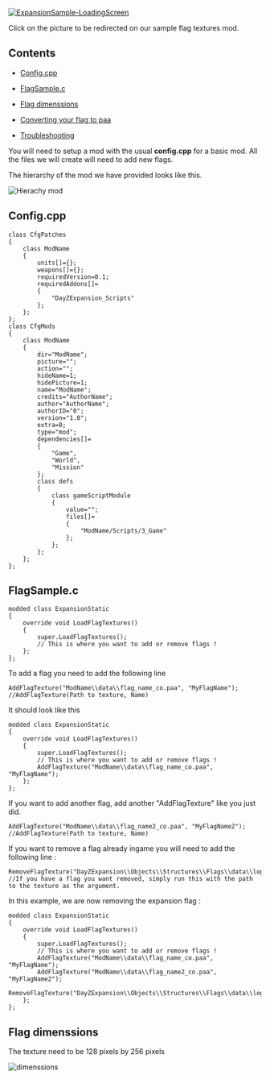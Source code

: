 [![ExpansionSample-LoadingScreen](https://steamuserimages-a.akamaihd.net/ugc/1284039142817792009/810FC4F940938729C815A2051A12CE3CAD65AB53/)](https://steamcommunity.com/sharedfiles/filedetails/?id=2156696101)

Click on the picture to be redirected on our sample flag textures mod.

## Contents

- [Config.cpp](#config.cpp)

- [FlagSample.c](#flagsample.c)

- [Flag dimenssions](#flag-dimenssions)

- [Converting your flag to paa](#converting-your-flag-to-paa)

- [Troubleshooting](#troubleshooting)

You will need to setup a mod with the usual **config.cpp** for a basic mod. All the files we will create will need to add new flags.

The hierarchy of the mod we have provided looks like this.

![Hierachy mod](https://i.imgur.com/lV22bA9.png)

## Config.cpp

	class CfgPatches
	{
		class ModName
		{
			units[]={};
			weapons[]={};
			requiredVersion=0.1;
			requiredAddons[]=
			{
				"DayZExpansion_Scripts"
			};
		};
	};
	class CfgMods
	{
		class ModName
		{
			dir="ModName";
			picture="";
			action="";
			hideName=1;
			hidePicture=1;
			name="ModName";
			credits="AuthorName";
			author="AuthorName";
			authorID="0";
			version="1.0";
			extra=0;
			type="mod";
			dependencies[]=
			{
				"Game",
				"World",
				"Mission"
			};
			class defs
			{
				class gameScriptModule
				{
					value="";
					files[]=
					{
						"ModName/Scripts/3_Game"
					};
				};
			};
		};
	};

## FlagSample.c

	modded class ExpansionStatic
	{
		override void LoadFlagTextures()
		{
			super.LoadFlagTextures();
			// This is where you want to add or remove flags !
		};
	};

To add a flag you need to add the following line

	AddFlagTexture("ModName\\data\\flag_name_co.paa", "MyFlagName"); //AddFlagTexture(Path to texture, Name)

It should look like this

	modded class ExpansionStatic
	{
		override void LoadFlagTextures()
		{
			super.LoadFlagTextures();
			// This is where you want to add or remove flags !
			AddFlagTexture("ModName\\data\\flag_name_co.paa", "MyFlagName");
		};
	};

If you want to add another flag, add another "AddFlagTexture" like you just did.

	AddFlagTexture("ModName\\data\\flag_name2_co.paa", "MyFlagName2"); //AddFlagTexture(Path to texture, Name)

If you want to remove a flag already ingame you will need to add the following line :

	RemoveFlagTexture("DayZExpansion\\Objects\\Structures\\Flags\\data\\logos\\flag_expansion_co.paa"); //If you have a flag you want removed, simply run this with the path to the texture as the argument. 

In this example, we are now removing the expansion flag :

	modded class ExpansionStatic
	{
		override void LoadFlagTextures()
		{
			super.LoadFlagTextures();
			// This is where you want to add or remove flags !
			AddFlagTexture("ModName\\data\\flag_name_co.paa", "MyFlagName");
			AddFlagTexture("ModName\\data\\flag_name2_co.paa", "MyFlagName2");
			RemoveFlagTexture("DayZExpansion\\Objects\\Structures\\Flags\\data\\logos\\flag_expansion_co.paa");
		};
	};

## Flag dimenssions

The texture need to be 128 pixels by 256 pixels

![dimenssions](https://i.imgur.com/hKIQy5j.jpg)